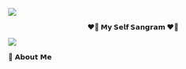 
<img src="https://user-images.githubusercontent.com/73097560/115834477-dbab4500-a447-11eb-908a-139a6edaec5c.gif">

<p align="center">
<b>❤️‍🔥 𝗠𝘆 𝗦𝗲𝗹𝗳 𝗦𝗮𝗻𝗴𝗿𝗮𝗺 ❤️‍🔥</b>
</p>
  
<img src="https://user-images.githubusercontent.com/73097560/115834477-dbab4500-a447-11eb-908a-139a6edaec5c.gif">



 🤔 𝗔𝗯𝗼𝘂𝘁 𝗠𝗲 


